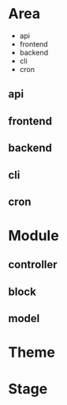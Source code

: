 # Area

- api
- frontend
- backend
- cli
- cron

## api


## frontend


## backend


## cli


## cron


# Module


## controller


## block


## model


# Theme


# Stage

